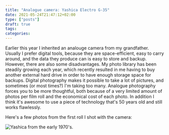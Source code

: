 ```yaml
---
title: "Analogue camera: Yashica Electro G-35"
date: 2021-05-24T21:47:12+02:00
type: ["posts"]
draft: true
tags:
categories:
---
```


Earlier this year I inherited an analouge camera from my grandfather.
Usually I prefer digital tools, because they are space-efficient, easy to carry around, and the data they produce can is easy to store and backup.
However, there are also some disadvantages.
My photo library has been steadily growing each year, which recently resulted in me having to buy another external hard drive in order to have enough storage space for backups.
Digital photography makes it possible to take a lot of pictures, and sometimes (or most times?) I'm taking too many.
Analogue photography forces you to be more thoughtful, both because of a very limited amount of photos per film roll and the economical cost of each photo.
In addition I think it's awesome to use a piece of technology that's 50 years old and still works flawlessly. 

Here's a few photos from the first roll I shot with the camera:


![Yashica from the early 1970's.]()

